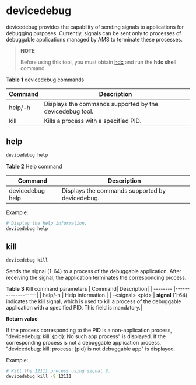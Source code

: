 # devicedebug


devicedebug provides the capability of sending signals to applications for debugging purposes. Currently, signals can be sent only to processes of debuggable applications managed by AMS to terminate these processes.

> **NOTE**
>
> Before using this tool, you must obtain <!--Del-->[<!--DelEnd-->hdc<!--Del-->](../../device-dev/subsystems/subsys-toolchain-hdc-guide.md)<!--DelEnd--> and run the **hdc shell** command.

**Table 1** devicedebug commands

| Command| Description|
| -------- | -------- |
| help/-h | Displays the commands supported by the devicedebug tool.|
| kill | Kills a process with a specified PID.|


## help
```bash
devicedebug help
```

**Table 2** Help command

| Command   | Description      |
| ------- | ---------- |
| devicedebug help | Displays the commands supported by devicedebug.|

Example:

```bash
# Display the help information.
devicedebug help
```


## kill

```bash
devicedebug kill
```
Sends the signal (1-64) to a process of the debuggable application. After receiving the signal, the application terminates the corresponding process.

**Table 3** Kill command parameters
  | Command| Description|
  | -------- |-------------------|
  | help/-h | Help information.|
  | -\<signal\> \<pid\> |  **signal** (1-64) indicates the kill signal, which is used to kill a process of the debuggable application with a specified PID. This field is mandatory.|

  **Return value**

  If the process corresponding to the PID is a non-application process, "devicedebug: kill: {pid}: No such app process" is displayed. If the corresponding process is not a debuggable application process, "devicedebug: kill: process: {pid} is not debuggable app" is displayed.

Example:
  ```bash
  # Kill the 12111 process using signal 9.
  devicedebug kill -9 12111
  ```
